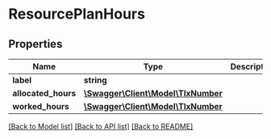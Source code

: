 # ResourcePlanHours

## Properties
Name | Type | Description | Notes
------------ | ------------- | ------------- | -------------
**label** | **string** |  | [optional] 
**allocated_hours** | [**\Swagger\Client\Model\TlxNumber**](TlxNumber.md) |  | [optional] 
**worked_hours** | [**\Swagger\Client\Model\TlxNumber**](TlxNumber.md) |  | [optional] 

[[Back to Model list]](../README.md#documentation-for-models) [[Back to API list]](../README.md#documentation-for-api-endpoints) [[Back to README]](../README.md)


